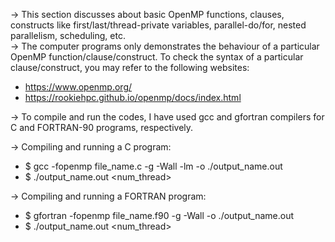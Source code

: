 -> This section discusses about basic OpenMP functions, clauses, constructs like first/last/thread-private variables, parallel-do/for, nested parallelism, scheduling, etc.  
-> The computer programs only demonstrates the behaviour of a particular OpenMP function/clause/construct. To check the syntax of a particular clause/construct, you may refer to the following websites:
- https://www.openmp.org/
- https://rookiehpc.github.io/openmp/docs/index.html  

-> To compile and run the codes, I have used gcc and gfortran compilers for C and FORTRAN-90 programs, respectively.  
  
-> Compiling and running a C program:
- $ gcc -fopenmp file_name.c -g -Wall -lm -o ./output_name.out
- $ ./output_name.out <num_thread>

-> Compiling and running a FORTRAN program:  
- $ gfortran -fopenmp file_name.f90 -g -Wall -o ./output_name.out
- $ ./output_name.out <num_thread>
